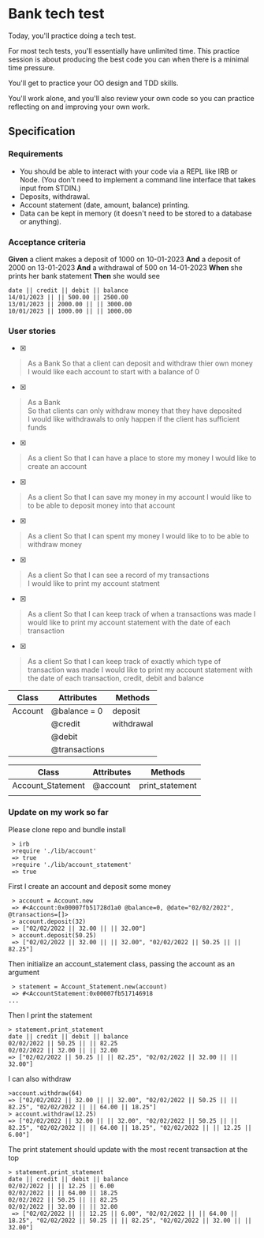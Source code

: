 # Bank tech test 
Today, you'll practice doing a tech test.

For most tech tests, you'll essentially have unlimited time. This practice session is about producing the best code you can when there is a minimal time pressure.

You'll get to practice your OO design and TDD skills.

You'll work alone, and you'll also review your own code so you can practice reflecting on and improving your own work.


## Specification

### Requirements
* You should be able to interact with your code via a REPL like IRB or Node. (You don't need to implement a command line interface that takes input from STDIN.)
* Deposits, withdrawal.
* Account statement (date, amount, balance) printing.
* Data can be kept in memory (it doesn't need to be stored to a database or anything).

### Acceptance criteria
**Given** a client makes a deposit of 1000 on 10-01-2023
**And** a deposit of 2000 on 13-01-2023
**And** a withdrawal of 500 on 14-01-2023
**When** she prints her bank statement
**Then** she would see

```
date || credit || debit || balance
14/01/2023 || || 500.00 || 2500.00
13/01/2023 || 2000.00 || || 3000.00
10/01/2023 || 1000.00 || || 1000.00

```

### User stories


-[x]
> As a Bank
> So that a client can deposit and withdraw thier own money   
> I would like each account to start with a balance of 0   

-[x]
> As a Bank   
>So that clients can only withdraw money that they have deposited   
>I would like withdrawals to only happen if the client has sufficient funds   

-[x]
> As a client
> So that I can have a place to store my money 
> I would like to create an account

-[x]
> As a client
> So that I can save my money in my account
> I would like to to be able to deposit money into that account

-[x]
> As a client
> So that I can spent my money 
> I would like to to be able to withdraw money


-[x]
> As a client
> So that I can see a record of my transactions  
> I would like to print my account statment


-[x]
> As a client
> So that I can keep track of when a transactions was made
> I would like to print my account statement with the date of each transaction

-[x]
> As a client
> So that I can keep track of exactly which type of transaction was made
> I would like to print my account statement with the date of each transaction, credit, debit and balance



| Class       | Attributes   |Methods        |
| ----------- | ----------- |----------------|
| Account     | @balance = 0|      deposit   |
|             |   @credit   |     withdrawal |
|             |   @debit    |                |
|             |@transactions|                |


| Class             | Attributes  |Methods         |
| ------------------| ------------|----------------|
| Account_Statement | @account    |print_statement |
|                   |             |                |


### Update on my work so far

Please clone repo and bundle install

```
 > irb
 >require './lib/account'
 => true
 >require './lib/account_statement'
 => true
```
First I create an account and deposit some money

```
 > account = Account.new
 => #<Account:0x00007fb51728d1a0 @balance=0, @date="02/02/2022", @transactions=[]>
 > account.deposit(32)
 => ["02/02/2022 || 32.00 || || 32.00"]
 > account.deposit(50.25)
 => ["02/02/2022 || 32.00 || || 32.00", "02/02/2022 || 50.25 || || 82.25"]
```
Then initialize an account_statement class, passing the account as an argument

```
 > statement = Account_Statement.new(account)
 => #<AccountStatement:0x00007fb517146918
...
```

Then I print the statement

 ```
> statement.print_statement
date || credit || debit || balance
02/02/2022 || 50.25 || || 82.25
02/02/2022 || 32.00 || || 32.00
 => ["02/02/2022 || 50.25 || || 82.25", "02/02/2022 || 32.00 || || 32.00"]
 ```

I can also withdraw 

```
>account.withdraw(64)
=> ["02/02/2022 || 32.00 || || 32.00", "02/02/2022 || 50.25 || || 82.25", "02/02/2022 || || 64.00 || 18.25"]
> account.withdraw(12.25)
=> ["02/02/2022 || 32.00 || || 32.00", "02/02/2022 || 50.25 || || 82.25", "02/02/2022 || || 64.00 || 18.25", "02/02/2022 || || 12.25 || 6.00"]
```

The print statement should update with the most recent transaction at the top

```
> statement.print_statement
date || credit || debit || balance
02/02/2022 || || 12.25 || 6.00
02/02/2022 || || 64.00 || 18.25
02/02/2022 || 50.25 || || 82.25
02/02/2022 || 32.00 || || 32.00
 => ["02/02/2022 || || 12.25 || 6.00", "02/02/2022 || || 64.00 || 18.25", "02/02/2022 || 50.25 || || 82.25", "02/02/2022 || 32.00 || || 32.00"]
```